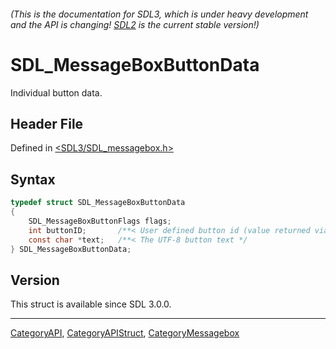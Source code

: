 ###### (This is the documentation for SDL3, which is under heavy development and the API is changing! [SDL2](https://wiki.libsdl.org/SDL2/) is the current stable version!)
# SDL_MessageBoxButtonData

Individual button data.

## Header File

Defined in [<SDL3/SDL_messagebox.h>](https://github.com/libsdl-org/SDL/blob/main/include/SDL3/SDL_messagebox.h)

## Syntax

```c
typedef struct SDL_MessageBoxButtonData
{
    SDL_MessageBoxButtonFlags flags;
    int buttonID;       /**< User defined button id (value returned via SDL_ShowMessageBox) */
    const char *text;   /**< The UTF-8 button text */
} SDL_MessageBoxButtonData;
```

## Version

This struct is available since SDL 3.0.0.

----
[CategoryAPI](CategoryAPI), [CategoryAPIStruct](CategoryAPIStruct), [CategoryMessagebox](CategoryMessagebox)

